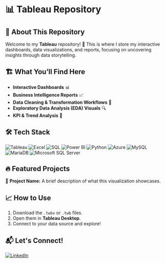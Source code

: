 # 📊 Tableau Repository

## 📌 About This Repository

Welcome to my **Tableau** repository! 🚀 This is where I store my interactive dashboards, data visualizations, and reports, focusing on uncovering insights through data storytelling.

## 🏗️ What You’ll Find Here
- **Interactive Dashboards** 📊
- **Business Intelligence Reports** 📈
- **Data Cleaning & Transformation Workflows** 🧹
- **Exploratory Data Analysis (EDA) Visuals** 🔍
- **KPI & Trend Analysis** 📍

## 🛠️ Tech Stack

![Tableau](https://img.shields.io/badge/Tableau-E97627?style=for-the-badge&logo=tableau&logoColor=white)
![Excel](https://img.shields.io/badge/Microsoft%20Excel-217346?style=for-the-badge&logo=microsoft-excel&logoColor=white)
![SQL](https://img.shields.io/badge/SQL-4479A1?style=for-the-badge&logo=postgresql&logoColor=white)
![Power BI](https://img.shields.io/badge/Power%20BI-F2C811?style=for-the-badge&logo=powerbi&logoColor=black)
![Python](https://img.shields.io/badge/Python-3776AB?style=for-the-badge&logo=python&logoColor=white)
![Azure](https://img.shields.io/badge/Azure-0078D4?style=for-the-badge&logo=microsoft-azure&logoColor=white)
![MySQL](https://img.shields.io/badge/MySQL-4479A1?style=for-the-badge&logo=mysql&logoColor=white)
![MariaDB](https://img.shields.io/badge/MariaDB-003545?style=for-the-badge&logo=mariadb&logoColor=white)
![Microsoft SQL Server](https://img.shields.io/badge/Microsoft%20SQL%20Server-CC2927?style=for-the-badge&logo=microsoft-sql-server&logoColor=white)

## 🔥 Featured Projects
📌 **Project Name:** A brief description of what this visualization showcases.

## 📈 How to Use
1. Download the `.twbx` or `.twb` files.
2. Open them in **Tableau Desktop**.
3. Connect to your data source and explore!

## 📬 Let's Connect!
[![LinkedIn](https://img.shields.io/badge/LinkedIn-0A66C2?style=for-the-badge&logo=linkedin&logoColor=white)](https://www.linkedin.com/in/malainine-sayad-2a3365106/)

